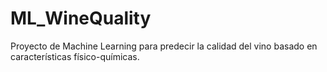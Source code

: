 # ML_WineQuality
Proyecto de Machine Learning para predecir la calidad del vino basado en características físico-químicas.
